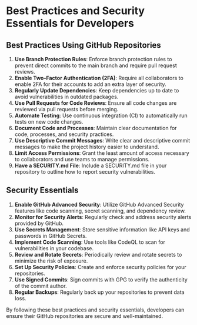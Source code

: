 # Best Practices and Security Essentials for Developers

## Best Practices Using GitHub Repositories

1. **Use Branch Protection Rules**: Enforce branch protection rules to prevent direct commits to the main branch and require pull request reviews.
2. **Enable Two-Factor Authentication (2FA)**: Require all collaborators to enable 2FA for their accounts to add an extra layer of security.
3. **Regularly Update Dependencies**: Keep dependencies up to date to avoid vulnerabilities in outdated packages.
4. **Use Pull Requests for Code Reviews**: Ensure all code changes are reviewed via pull requests before merging.
5. **Automate Testing**: Use continuous integration (CI) to automatically run tests on new code changes.
6. **Document Code and Processes**: Maintain clear documentation for code, processes, and security practices.
7. **Use Descriptive Commit Messages**: Write clear and descriptive commit messages to make the project history easier to understand.
8. **Limit Access Permissions**: Grant the least amount of access necessary to collaborators and use teams to manage permissions.
9. **Have a SECURITY.md File**: Include a SECURITY.md file in your repository to outline how to report security vulnerabilities.

## Security Essentials

1. **Enable GitHub Advanced Security**: Utilize GitHub Advanced Security features like code scanning, secret scanning, and dependency review.
2. **Monitor for Security Alerts**: Regularly check and address security alerts provided by GitHub.
3. **Use Secrets Management**: Store sensitive information like API keys and passwords in GitHub Secrets.
4. **Implement Code Scanning**: Use tools like CodeQL to scan for vulnerabilities in your codebase.
5. **Review and Rotate Secrets**: Periodically review and rotate secrets to minimize the risk of exposure.
6. **Set Up Security Policies**: Create and enforce security policies for your repositories.
7. **Use Signed Commits**: Sign commits with GPG to verify the authenticity of the commit author.
8. **Regular Backups**: Regularly back up your repositories to prevent data loss.

By following these best practices and security essentials, developers can ensure their GitHub repositories are secure and well-maintained.
